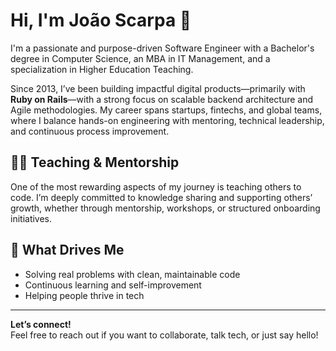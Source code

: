 # Hi, I'm João Scarpa 👋

I'm a passionate and purpose-driven Software Engineer with a Bachelor's degree in Computer Science, an MBA in IT Management, and a specialization in Higher Education Teaching.

Since 2013, I’ve been building impactful digital products—primarily with **Ruby on Rails**—with a strong focus on scalable backend architecture and Agile methodologies. My career spans startups, fintechs, and global teams, where I balance hands-on engineering with mentoring, technical leadership, and continuous process improvement.

## 👨‍🏫 Teaching & Mentorship

One of the most rewarding aspects of my journey is teaching others to code. I’m deeply committed to knowledge sharing and supporting others’ growth, whether through mentorship, workshops, or structured onboarding initiatives.

## 🚀 What Drives Me

- Solving real problems with clean, maintainable code
- Continuous learning and self-improvement
- Helping people thrive in tech

---

**Let’s connect!**  
Feel free to reach out if you want to collaborate, talk tech, or just say hello!
